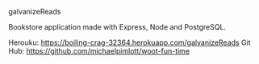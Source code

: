 
galvanizeReads

Bookstore application made with Express, Node and PostgreSQL.

Herouku: https://boiling-crag-32364.herokuapp.com/galvanizeReads
Git Hub: https://github.com/michaelpimlott/woot-fun-time

